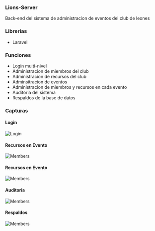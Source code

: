 ### Lions-Server

Back-end del sistema de administracion de eventos del club de leones

### Librerias
- Laravel


### Funciones
- Login multi-nivel
- Administracion de miembros del club
- Administracion de recursos del club
- Adminsitracion de eventos
- Administracion de miembros y recursos en cada evento
- Auditoria del sistema
- Respaldos de la base de datos

### Capturas

#### Login
![Login](http://i.imgur.com/C1dKEBl.png)

#### Recursos en Evento
![Members](http://i.imgur.com/Fwn3wNA.png)

#### Recursos en Evento
![Members](http://i.imgur.com/T4gb1Fc.png)

#### Auditoria
![Members](http://i.imgur.com/H7qnEWt.png)

#### Respaldos
![Members](http://i.imgur.com/tNBI7NY.png)
